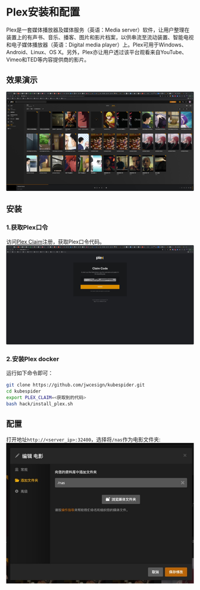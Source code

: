 # Plex安装和配置

Plex是一套媒体播放器及媒体服务（英语：Media server）软件，让用户整理在装置上的有声书、音乐、播客、图片和影片档案，以供串流至流动装置、智能电视和电子媒体播放器（英语：Digital media player）上。Plex可用于Windows、Android、Linux、OS X。另外，Plex亦让用户透过该平台观看来自YouTube、Vimeo和TED等内容提供商的影片。

## 效果演示
![img](../../../images/plex-video-show.jpg)

## 安装
### 1.获取Plex口令
访问[Plex Claim](https://www.plex.tv/claim/)注册，获取Plex口令代码。  
![img](../../../images/plex-claim-code.jpg)

### 2.安装Plex docker
运行如下命令即可：
```sh
git clone https://github.com/jwcesign/kubespider.git
cd kubespider
export PLEX_CLAIM=<获取到的代码>
bash hack/install_plex.sh
```

## 配置
打开地址`http://<server_ip>:32400`，选择将`/nas`作为电影文件夹:
![img](../../../images/plex-add-dir.jpg)
